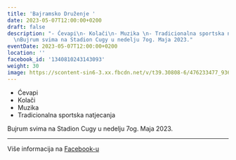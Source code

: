 ```yaml
---
title: 'Bajramsko Druženje '
date: 2023-05-07T12:00:00+0200
draft: false
description: "- Ćevapi\n- Kolači\n- Muzika \n- Tradicionalna sportska natjecanja\n\
  \nBujrum svima na Stadion Cugy u nedelju 7og. Maja 2023."
eventDate: 2023-05-07T12:00:00+0200
location: ''
facebook_id: '1340810243143093'
weight: 30
image: https://scontent-sin6-3.xx.fbcdn.net/v/t39.30808-6/476233477_936651505262116_4103480540059516894_n.jpg?_nc_cat=110&ccb=1-7&_nc_sid=9e60e4&_nc_eui2=AeFQhqvF9Hgu-iiem6T5_GRlyUsyY3C6QsbJSzJjcLpCxlbQ9RJWXmRrJ0FeZQT5LkInZ5uy8N_Z1lF9qTZRD5Wg&_nc_ohc=xqIkJYQCo_oQ7kNvwFMZTsJ&_nc_oc=AdnTvLd7z6fQ_Qy6c6-dCJcLkGmdVhlZoD_M2QOb6xI0Ecoofs2622j2yr1nNDVQjOM&_nc_zt=23&_nc_ht=scontent-sin6-3.xx&edm=ABTKTjYEAAAA&_nc_gid=ScxEkfPHpOW_leFc2Iy9zQ&oh=00_AfEs2U-BaKuONZi4_JhLZ2j0455hsuAuQCX-GzTEoCBCnA&oe=6817594B
---
```


- Ćevapi
- Kolači
- Muzika 
- Tradicionalna sportska natjecanja

Bujrum svima na Stadion Cugy u nedelju 7og. Maja 2023.

---

Više informacija na [Facebook-u](https://facebook.com/events/1340810243143093)